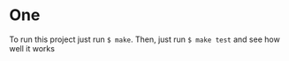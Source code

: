 # One
To run this project just run `$ make`. Then, just run `$ make test` and see how well it works
